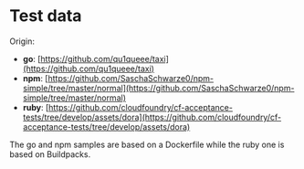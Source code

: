 # Test data

Origin:

* **go**: [https://github.com/qu1queee/taxi](https://github.com/qu1queee/taxi)
* **npm**: [https://github.com/SaschaSchwarze0/npm-simple/tree/master/normal](https://github.com/SaschaSchwarze0/npm-simple/tree/master/normal)
* **ruby**: [https://github.com/cloudfoundry/cf-acceptance-tests/tree/develop/assets/dora](https://github.com/cloudfoundry/cf-acceptance-tests/tree/develop/assets/dora)

The go and npm samples are based on a Dockerfile while the ruby one is based on Buildpacks.

